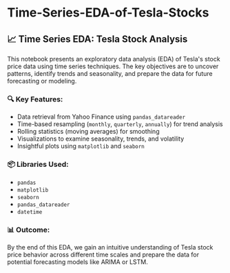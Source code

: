 # Time-Series-EDA-of-Tesla-Stocks

## 📈 Time Series EDA: Tesla Stock Analysis

This notebook presents an exploratory data analysis (EDA) of Tesla's stock price data using time series techniques. The key objectives are to uncover patterns, identify trends and seasonality, and prepare the data for future forecasting or modeling.

### 🔍 Key Features:

* Data retrieval from Yahoo Finance using `pandas_datareader`
* Time-based resampling (`monthly`, `quarterly`, `annually`) for trend analysis
* Rolling statistics (moving averages) for smoothing
* Visualizations to examine seasonality, trends, and volatility
* Insightful plots using `matplotlib` and `seaborn`

### 📦 Libraries Used:

* `pandas`
* `matplotlib`
* `seaborn`
* `pandas_datareader`
* `datetime`

### 📊 Outcome:

By the end of this EDA, we gain an intuitive understanding of Tesla stock price behavior across different time scales and prepare the data for potential forecasting models like ARIMA or LSTM.



